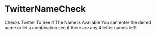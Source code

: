 TwitterNameCheck
================

Checks Twitter To See if The Name is Avaliable
You can enter the deired name or let a combination see if there are any 4 letter names left!
